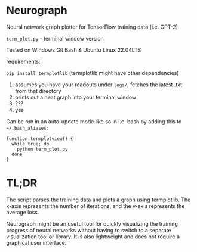 # Neurograph
Neural network graph plotter for TensorFlow training data (i.e. GPT-2)

`term_plot.py` - terminal window version

Tested on Windows Git Bash & Ubuntu Linux 22.04LTS

requirements:

`pip install termplotlib`
(termplotlib might have other dependencies)

1. assumes you have your readouts under `logs/`, fetches the latest .txt from that directory
2. prints out a neat graph into your terminal window
3. ???
4. yes

Can be run in an auto-update mode like so in i.e. bash by adding this to `~/.bash_aliases`;

```
function termplotview() {
  while true; do
    python term_plot.py
  done
}
```

# TL;DR

The script parses the training data and plots a graph using termplotlib. The x-axis represents the number of iterations, and the y-axis represents the average loss.

Neurograph might be an useful tool for quickly visualizing the training progress of neural networks without having to switch to a separate visualization tool or library. It is also lightweight and does not require a graphical user interface.

